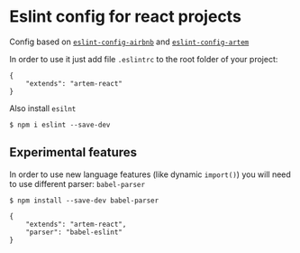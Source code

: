 # Eslint config for react projects

Config based on [`eslint-config-airbnb`](https://www.npmjs.com/package/eslint-config-airbnb) and [`eslint-config-artem`](https://www.npmjs.com/package/eslint-config-artem)

In order to use it just add file `.eslintrc` to the root folder of your project:

```
{
    "extends": "artem-react"
}
```

Also install `esilnt`

```
$ npm i eslint --save-dev
```

## Experimental features
In order to use new language features (like dynamic `import()`) you will need to use different parser: `babel-parser`

```
$ npm install --save-dev babel-parser
```

```
{
    "extends": "artem-react",
    "parser": "babel-eslint"
}
```
